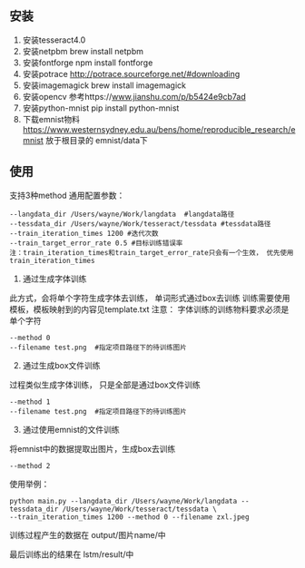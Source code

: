 ## 安装
1. 安装tesseract4.0
2. 安装netpbm
    brew install netpbm
3. 安装fontforge
    npm install fontforge
4. 安装potrace
    http://potrace.sourceforge.net/#downloading
5. 安装imagemagick
    brew install imagemagick
6. 安装opencv
    参考https://www.jianshu.com/p/b5424e9cb7ad
7. 安装python-mnist
    pip install python-mnist
8. 下载emnist物料
    https://www.westernsydney.edu.au/bens/home/reproducible_research/emnist
    放于根目录的 emnist/data下

## 使用
支持3种method
通用配置参数：
```
--langdata_dir /Users/wayne/Work/langdata  #langdata路径
--tessdata_dir /Users/wayne/Work/tesseract/tessdata #tessdata路径
--train_iteration_times 1200 #迭代次数
--train_target_error_rate 0.5 #目标训练错误率
注：train_iteration_times和train_target_error_rate只会有一个生效， 优先使用train_iteration_times
```
1. 通过生成字体训练

此方式，会将单个字符生成字体去训练， 单词形式通过box去训练
训练需要使用模板，模板映射到的内容见template.txt
注意： 字体训练的训练物料要求必须是单个字符
```
--method 0
--filename test.png  #指定项目路径下的待训练图片
```
2. 通过生成box文件训练

过程类似生成字体训练， 只是全部是通过box文件训练
```
--method 1
--filename test.png  #指定项目路径下的待训练图片
```

3. 通过使用emnist的文件训练

将emnist中的数据提取出图片，生成box去训练
```
--method 2
```

使用举例：
```
python main.py --langdata_dir /Users/wayne/Work/langdata --tessdata_dir /Users/wayne/Work/tesseract/tessdata \
--train_iteration_times 1200 --method 0 --filename zxl.jpeg
```

训练过程产生的数据在 output/图片name/中

最后训练出的结果在 lstm/result/中






